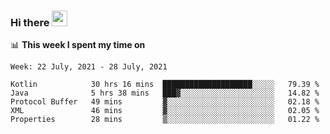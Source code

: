 ### Hi there <a href="https://www.gautamkrishnar.com/"><img src="https://media.giphy.com/media/hvRJCLFzcasrR4ia7z/giphy.gif" width="25px"></a>

📊 **This week I spent my time on**

<!--START_SECTION:waka-->
```text
Week: 22 July, 2021 - 28 July, 2021

Kotlin            30 hrs 16 mins  ████████████████████░░░░░   79.39 % 
Java              5 hrs 38 mins   ███▓░░░░░░░░░░░░░░░░░░░░░   14.82 % 
Protocol Buffer   49 mins         ▓░░░░░░░░░░░░░░░░░░░░░░░░   02.18 % 
XML               46 mins         ▓░░░░░░░░░░░░░░░░░░░░░░░░   02.05 % 
Properties        28 mins         ▒░░░░░░░░░░░░░░░░░░░░░░░░   01.22 % 
```
<!--END_SECTION:waka-->
